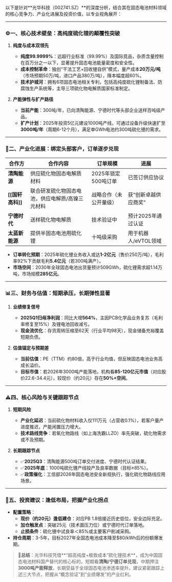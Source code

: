 以下是针对**光华科技（002741.SZ）​**的深度分析，结合其在固态电池材料领域的核心竞争力、产业化进展及投资价值，以专业视角展开：

---

### ⚙️ ​**一、核心技术壁垒：高纯度硫化锂的颠覆性突破**​

1. ​**纯度与成本双领先**​
    
    - ​**纯度99.9999%​**​：远超行业标准（99.99%）及国际竞品，杂质含量控制在百万分之一以下，显著提升固态电池能量密度和安全性。
    - ​**成本控制革命**​：独创“干法工艺+回收锂自供”模式，量产成本**20万元/吨**​（市场预期50万/吨，进口产品380万/吨），降本幅度超60%。
    - ​**技术护城河**​：拥有6项固态电池相关专利，包括高纯度硫化锂制备法、防腐蚀生产系统等，主导三项硫化物电解质国家标准制定。
2. ​**产能弹性与扩产路径**​
    
    - ​**当前产能**​：300吨/年，已向清陶能源、宁德时代等头部企业送样百吨级产品。
    - ​**扩产计划**​：2025年投资5亿元建设1000吨产线，可通过设备升级快速扩至**3000吨/年**​（周期6-12个月），满足单GWh电池约300吨硫化锂的需求。

---

### 🚀 ​**二、产业化进展：绑定头部客户，订单逐步兑现**​

| ​**合作方**​      | ​**合作内容**​               | ​**订单规模**​    | ​**进展**​      |
| -------------- | ------------------------ | ------------- | ------------- |
| ​**清陶能源**​     | 供应硫化物固态电解质材料             | 2025年锁定500吨订单 | 已签订供应协议       |
| ​**[[国轩高科]]**​ | 联合研发硫化物固态电池，供应电解质/高镍三元材料 | 战略合作（未公开量级）   | 获“创新卓越供应商奖”   |
| ​**宁德时代**​     | 送样硫化物电解质                 | 技术验证中         | 预计2025年通过认证   |
| ​**太蓝新能源**​    | 提供半固态电池用硫化锂              | 十吨级采购         | 用于机器人/eVTOL领域 |

- ​**订单转化预期**​：2025年硫化锂业务收入或达**1-2亿元**​（售价250万/吨），毛利率92%下贡献毛利**5.4亿元**​（若300吨满产）。
- ​**市场空间**​：2030年全球固态电池出货量预计509GWh，硫化锂需求超1.14万吨，市场规模**285亿元**。

---

### 📊 ​**三、财务与估值：短期承压，长期弹性显著**​

1. ​**业绩修复信号**​
    
    - ​**2025Q1归母净利润**​：同比大增**564%​**，主因PCB化学品业务复苏（毛利率修复至15%）及锂电池回收减亏。
    - ​**现金流优化**​：存货周转压缩至62天（行业平均98天），现金储备充裕覆盖短期负债。
2. ​**估值锚定与预期差**​
    
    - ​**当前估值**​：PE（TTM）约80倍，高于行业均值，但反映固态电池业务高成长溢价。
    - ​**目标市值**​：若2026年3000吨产能落地，机构看**85-120亿元市值**​（对应股价22.6-34.4元），较现价（约20元）存在**50%+空间**。

---

### ⚠️ ​**四、核心风险与关键跟踪节点**​

1. ​**短期风险**​
    
    - ​**产业化延迟**​：当前硫化物材料收入仅111万元（占营收0.1%），若客户量产进度推迟，产能闲置压力增大。
    - ​**技术路线竞争**​：若氧化物路线（如上海洗霸LLZO）率先突破，硫化物需求或不及预期。
2. ​**长期跟踪节点**​
    
    - ✅ ​**2025Q3**​：清陶能源500吨订单交付进度、宁德时代认证结果。
    - ✅ ​**2025年底**​：1000吨硫化锂产线投产及良率数据（目标≥85%）。
    - ✅ ​**政策催化**​：工信部2026年固态电池安全新规执行，强化硫化物路线应用场景。

---

### 💎 ​**五、投资建议：逢低布局，把握产业化拐点**​

- ​**配置策略**​：
    - ​**现价（约20元）逢低建仓**​：对应PB 1.8倍接近历史低位，安全边际充足。
    - ​**加仓触发点**​：突破25元（技术面压力位）或宁德时代订单落地。
    - ​**止损条件**​：硫化锂中试良率＜85%或主要客户削减采购。
- ​**持仓周期**​：3-5年，目标2027年全固态电池成本降至$80/kWh后的份额爆发期。

> 📌 ​**总结**​：光华科技凭借**​“超高纯度+极致成本”硫化锂技术**，成为中国固态电池材料国产替代的核心标的。短期看**清陶/宁德订单兑现**，中期押注**3000吨产能释放**，长期受益于全球固态电池渗透率提升。建议紧密跟踪上述三大节点，把握从“概念验证”到“业绩爆发”的产业红利。